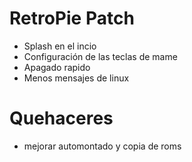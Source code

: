 RetroPie Patch
==============

* Splash en el incio
* Configuración de las teclas de mame
* Apagado rapido
* Menos mensajes de linux


Quehaceres
==========

* mejorar automontado y copia de roms

